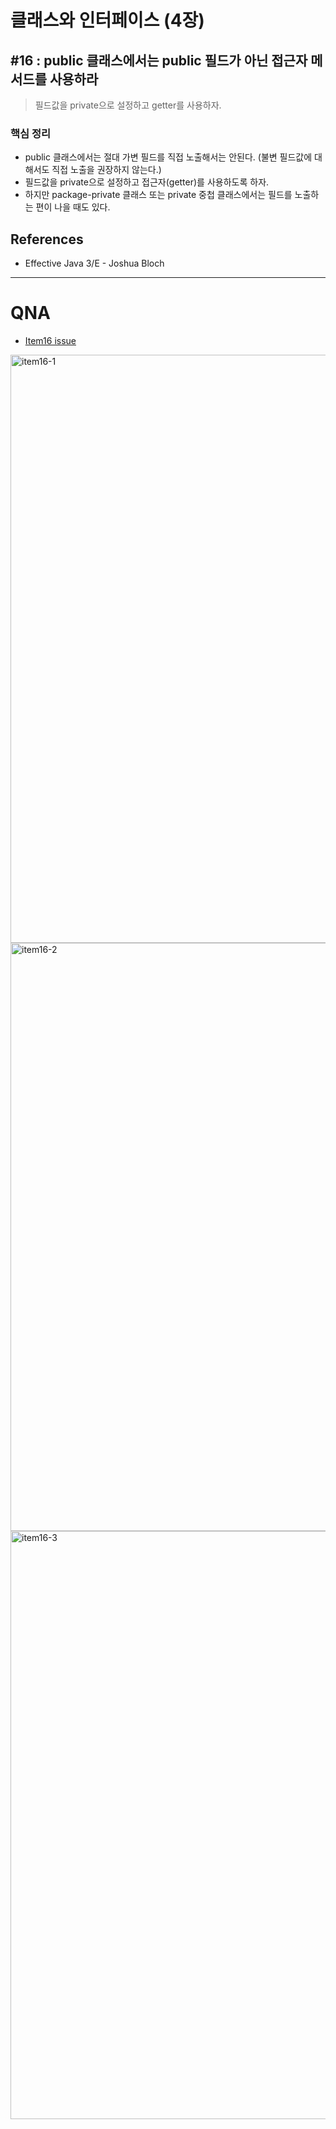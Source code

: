 # 클래스와 인터페이스 (4장)

## #16 : public 클래스에서는 public 필드가 아닌 접근자 메서드를 사용하라

> 필드값을 private으로 설정하고 getter를 사용하자.
>



### 핵심 정리

- public 클래스에서는 절대 가변 필드를 직접 노출해서는 안된다. (불변 필드값에 대해서도 직접 노출을 권장하지 않는다.)
- 필드값을 private으로 설정하고 접근자(getter)를 사용하도록 하자.
- 하지만 package-private 클래스 또는 private 중첩 클래스에서는 필드를 노출하는 편이 나을 때도 있다.



## References

- Effective Java 3/E - Joshua Bloch

-----

# QNA

- [Item16 issue](https://github.com/java-squid/effective-java/issues/16)

<img width="941" alt="item16-1" src="https://user-images.githubusercontent.com/58318041/98538413-12443780-22ce-11eb-85ed-56684709d570.png">

<img width="941" alt="item16-2" src="https://user-images.githubusercontent.com/58318041/98538431-18d2af00-22ce-11eb-816c-61cd5f87a582.png">

<img width="941" alt="item16-3" src="https://user-images.githubusercontent.com/58318041/98538456-20925380-22ce-11eb-9dbb-b11e94127928.png">